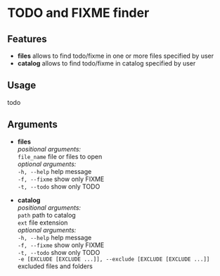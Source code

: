 # TODO and FIXME finder #

## Features ##
*    **files** allows to find todo/fixme in one or more files specified by user
*    **catalog** allows to find todo/fixme in catalog specified by user

## Usage ##
todo
## Arguments ##
*    **files**    
_positional arguments:_       
`file_name`    file or files to open    
_optional arguments:_    
  `-h, --help`   help message    
  `-f, --fixme`  show only FIXME    
  `-t, --todo`   show only TODO    

*    **catalog**    
_positional arguments:_    
`path`                  path to catalog    
`ext`                   file extension    
_optional arguments:_    
`-h, --help`            help message    
`-f, --fixme`           show only FIXME    
`-t, --todo`            show only TODO    
`-e [EXCLUDE [EXCLUDE ...]], --exclude [EXCLUDE [EXCLUDE ...]]` excluded files and folders
